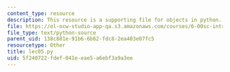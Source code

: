 ```yaml
---
content_type: resource
description: This resource is a supporting file for objects in python.
file: https://ol-ocw-studio-app-qa.s3.amazonaws.com/courses/6-00sc-introduction-to-computer-science-and-programming-spring-2011/5f240722fdef041eeae5a6ebf3a9a3ee_lec05.py
file_type: text/python-source
parent_uid: 138c881e-91b6-6b62-fdc8-2ea403e07fc5
resourcetype: Other
title: lec05.py
uid: 5f240722-fdef-041e-eae5-a6ebf3a9a3ee
---
```

